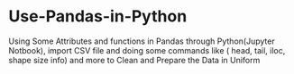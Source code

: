 # Use-Pandas-in-Python
Using Some Attributes and functions in Pandas through Python(Jupyter Notbook), import CSV file and doing some commands like ( head, tail, iloc, shape size info) and more to Clean and Prepare the Data in Uniform
